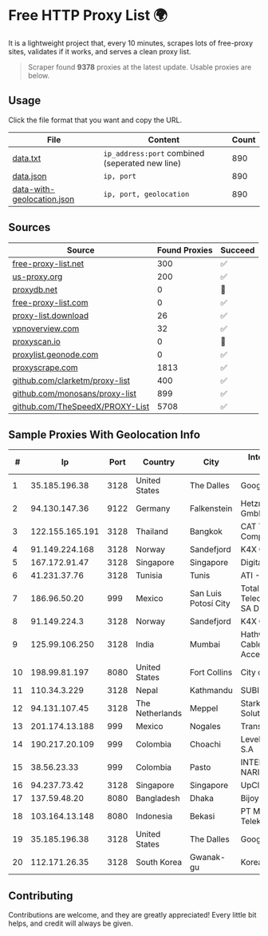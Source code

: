 
# Free HTTP Proxy List 🌍

It is a lightweight project that, every 10 minutes, scrapes lots of free-proxy sites, validates if it works, and serves a clean proxy list.


> Scraper found **9378** proxies at the latest update. Usable proxies are below.

## Usage

Click the file format that you want and copy the URL.


|File|Content|Count|
|----|-------|-----|
|[data.txt](https://raw.githubusercontent.com/themiralay/Proxy-List-World/master/data.txt)|`ip_address:port` combined (seperated new line)|890|
|[data.json](https://raw.githubusercontent.com/themiralay/Proxy-List-World/master/data.json)|`ip, port`|890|
|[data-with-geolocation.json](https://raw.githubusercontent.com/themiralay/Proxy-List-World/master/data-with-geolocation.json)|`ip, port, geolocation`|890|

## Sources

|Source|Found Proxies|Succeed|
|------|-------------|-------|
|[free-proxy-list.net](https://free-proxy-list.net)|300|✅|
|[us-proxy.org](https://www.us-proxy.org)|200|✅|
|[proxydb.net](http://proxydb.net)|0|🚫|
|[free-proxy-list.com](https://free-proxy-list.com/?page=&port=&type%5B%5D=http&type%5B%5D=https&up_time=0&search=Search)|0|✅|
|[proxy-list.download](https://www.proxy-list.download/HTTP)|26|✅|
|[vpnoverview.com](https://vpnoverview.com/privacy/anonymous-browsing/free-proxy-servers)|32|✅|
|[proxyscan.io](https://www.proxyscan.io)|0|🚫|
|[proxylist.geonode.com](https://proxylist.geonode.com/api/proxy-list?limit=300&page=1&sort_by=lastChecked&sort_type=desc&protocols=http,https)|0|✅|
|[proxyscrape.com](https://api.proxyscrape.com/v2/?request=displayproxies&protocol=http&timeout=10000&country=all&ssl=all&anonymity=all)|1813|✅|
|[github.com/clarketm/proxy-list](https://raw.githubusercontent.com/clarketm/proxy-list/master/proxy-list-raw.txt)|400|✅|
|[github.com/monosans/proxy-list](https://raw.githubusercontent.com/monosans/proxy-list/main/proxies/http.txt)|899|✅|
|[github.com/TheSpeedX/PROXY-List](https://raw.githubusercontent.com/TheSpeedX/PROXY-List/master/http.txt)|5708|✅|


## Sample Proxies With Geolocation Info

|#|Ip|Port|Country|City|Internet Service Provider|
|-|--|----|-------|----|-------------------------|
|1|35.185.196.38|3128|United States|The Dalles|Google LLC|
|2|94.130.147.36|9122|Germany|Falkenstein|Hetzner Online GmbH|
|3|122.155.165.191|3128|Thailand|Bangkok|CAT Telecom Public Company Limited|
|4|91.149.224.168|3128|Norway|Sandefjord|K4X OU|
|5|167.172.91.47|3128|Singapore|Singapore|DigitalOcean, LLC|
|6|41.231.37.76|3128|Tunisia|Tunis|ATI - ISP|
|7|186.96.50.20|999|Mexico|San Luis Potosí City|Total Play Telecomunicaciones SA De CV|
|8|91.149.224.3|3128|Norway|Sandefjord|K4X OU|
|9|125.99.106.250|3128|India|Mumbai|Hathway IP over Cable Internet Access|
|10|198.99.81.197|8080|United States|Fort Collins|City of Fort Collins|
|11|110.34.3.229|3128|Nepal|Kathmandu|SUBISU C7|
|12|94.131.107.45|3128|The Netherlands|Meppel|Stark Industries Solutions LTD|
|13|201.174.13.188|999|Mexico|Nogales|Transtelco Inc|
|14|190.217.20.109|999|Colombia|Choachi|Level 3 Colombia S.A|
|15|38.56.23.33|999|Colombia|Pasto|INTERCOMM DE NARIÑO SAS|
|16|94.237.73.42|3128|Singapore|Singapore|UpCloud Ltd|
|17|137.59.48.20|8080|Bangladesh|Dhaka|Bijoy Online Ltd|
|18|103.164.13.148|8080|Indonesia|Bekasi|PT Milenial Inti Telekomunikasi|
|19|35.185.196.38|3128|United States|The Dalles|Google LLC|
|20|112.171.26.35|3128|South Korea|Gwanak-gu|Korea Telecom|



## Contributing

Contributions are welcome, and they are greatly appreciated! Every
little bit helps, and credit will always be given.

